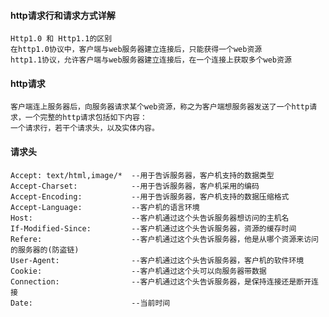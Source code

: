 #### http请求行和请求方式详解
    Http1.0 和 Http1.1的区别
    在http1.0协议中，客户端与web服务器建立连接后，只能获得一个web资源
    http1.1协议，允许客户端与web服务器建立连接后，在一个连接上获取多个web资源
    
#### http请求
    客户端连上服务器后，向服务器请求某个web资源，称之为客户端想服务器发送了一个http请求，一个完整的http请求包括如下内容：
    一个请求行，若干个请求头，以及实体内容。
#### 请求头
    Accept: text/html,image/*  --用于告诉服务器，客户机支持的数据类型
    Accept-Charset:            --用于告诉服务器，客户机采用的编码
    Accept-Encoding:           --用于告诉服务器，客户机支持的数据压缩格式
    Accept-Language:           --客户机的语言环境
    Host:                      --客户机通过这个头告诉服务器想访问的主机名
    If-Modified-Since:         --客户机通过这个头告诉服务器，资源的缓存时间
    Refere:                    --客户机通过这个头告诉服务器，他是从哪个资源来访问的服务器的(防盗链)
    User-Agent:                --客户机通过这个头告诉服务器，客户机的软件环境
    Cookie:                    --客户机通过这个头可以向服务器带数据
    Connection:                --客户机通过这个头告诉服务器，是保持连接还是断开连接
    Date:                      --当前时间
